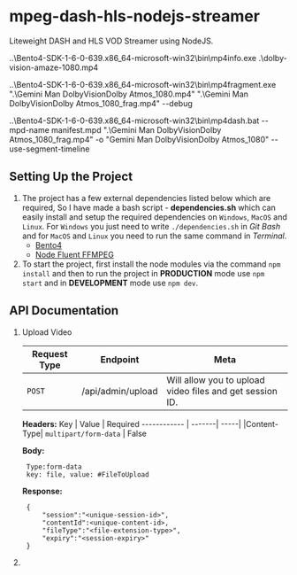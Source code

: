 # mpeg-dash-hls-nodejs-streamer
Liteweight DASH and HLS VOD Streamer using NodeJS.


..\Bento4-SDK-1-6-0-639.x86_64-microsoft-win32\bin\mp4info.exe .\dolby-vision-amaze-1080.mp4

..\Bento4-SDK-1-6-0-639.x86_64-microsoft-win32\bin\mp4fragment.exe ".\Gemini Man  DolbyVisionDolby Atmos_1080.mp4" ".\Gemini Man  DolbyVisionDolby Atmos_1080_frag.mp4" --debug

..\Bento4-SDK-1-6-0-639.x86_64-microsoft-win32\bin\mp4dash.bat --mpd-name manifest.mpd ".\Gemini Man  DolbyVisionDolby Atmos_1080_frag.mp4" -o "Gemini Man  DolbyVisionDolby Atmos_1080" --use-segment-timeline

## Setting Up the Project
1. The project has a few external dependencies listed below which are required, So I have made a bash script - **dependencies.sh** which can easily install and setup the required dependencies on `Windows`, `MacOS` and `Linux`. For `Windows` you just need to write ```./dependencies.sh``` in *Git Bash* and for `MacOS` and `Linux` you need to run the same command in *Terminal*.
   - [Bento4](#)
   - [Node Fluent FFMPEG](#) 
2. To start the project, first install the node modules via the command ```npm install``` and then to run the project in **PRODUCTION** mode use ```npm start``` and in **DEVELOPMENT** mode use ```npm dev```.

## API Documentation
1. Upload Video

    Request Type| Endpoint | Meta
    ------------ | -------| -----|
    |`POST`|/api/admin/upload | Will allow you to upload video files and get session ID.

    **Headers:**
    Key | Value | Required
    ------------ | -------| -----|
    |Content-Type| `multipart/form-data` | False

    **Body:** 
    
        Type:form-data
        key: file, value: #FileToUpload

    **Response:**

        {
            "session":"<unique-session-id>",
            "contentId":<unique-content-id>,
            "fileType":"<file-extension-type>",
            "expiry":"<session-expiry>"
        }

2. 
